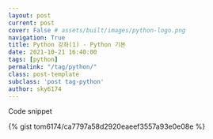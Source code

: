 ```yaml
---
layout: post
current: post
cover: False # assets/built/images/python-logo.png
navigation: True
title: Python 강좌(1) - Python 기본 
date: 2021-10-21 16:40:00
tags: [python]
permalink: "/tag/python/"
class: post-template
subclass: 'post tag-python'
author: sky6174
---
```

 

Code snippet

{% gist tom6174/ca7797a58d2920eaeef3557a93e0e08e %}

